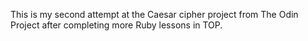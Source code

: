 This is my second attempt at the Caesar cipher project from The Odin Project after completing more Ruby lessons in TOP.

